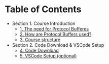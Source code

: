# Table of Contents

* Section 1. Course Introduction
  * [1. The need for Protocol Bufferes](01-course-introduction/01-the-need-for-protocol-buffers.md)
  * [2. How are Protocol Buffers used?](01-course-introduction/02-how-are-protocol-buffers-used)
  * [3. Course structure](01-course-introduction/03-course-structure.md)
* Section 2. Code Download & VSCode Setup
  * [4. Code Download](01-course-introduction/04-code-download.md)
  * [5. VSCode Setup (optional)](01-course-introduction/05-vscode-setup.md)